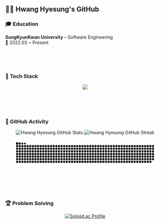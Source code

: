 ## 🧞‍♂️ Hwang Hyesung's GitHub

### 🎓 Education
**SungKyunKwan University** – Software Engineering  
📅 2022.03 ~ Present  

<br><br><br>

### 🔧 Tech Stack
<p align="center">
  <img src="https://skillicons.dev/icons?i=c,cpp,java,js,ts,react,nextjs,spring,docker,nginx,aws,git,github,figma&perline=9" />
</p>

<br><br><br>

### 🌱 GitHub Activity
<p align="center">
  <img height="160em" src="https://github-readme-stats.vercel.app/api?username=hwang-hyesung&show_icons=true&theme=transparent&hide_border=true&rank_icon=github" alt="Hwang Hyesung GitHub Stats" />
  <img height="160em" src="https://github-readme-streak-stats.herokuapp.com/?user=hwang-hyesung&theme=transparent&hide_border=true" alt="Hwang Hyesung GitHub Streak" />
</p>

<p align="center">
  <img src="https://github.com/platane/snk/raw/output/github-contribution-grid-snake.svg" alt="snake gif" width="90%"/>
</p>

<br><br><br>

### 🏆 Problem Solving
<p align="center">
  <a href="https://solved.ac/hwanghs7008">
    <img src="http://mazassumnida.wtf/api/generate_badge?boj=hwanghs7008" alt="Solved.ac Profile" />
  </a>
</p>

